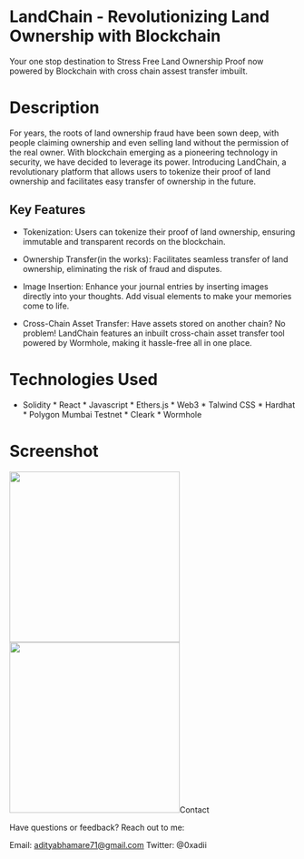 # LandChain - Revolutionizing Land Ownership with Blockchain
Your one stop destination to Stress Free Land Ownership Proof now powered by Blockchain with cross chain assest transfer imbuilt.

# Description
For years, the roots of land ownership fraud have been sown deep, with people claiming ownership and even selling land without the permission of the real owner. With blockchain emerging as a pioneering technology in security, we have decided to leverage its power. Introducing LandChain, a revolutionary platform that allows users to tokenize their proof of land ownership and facilitates easy transfer of ownership in the future.

## Key Features
* Tokenization: Users can tokenize their proof of land ownership, ensuring immutable and transparent records on the blockchain.

* Ownership Transfer(in the works): Facilitates seamless transfer of land ownership, eliminating the risk of fraud and disputes.

* Image Insertion: Enhance your journal entries by inserting images directly into your thoughts. Add visual elements to make your memories come to life.

* Cross-Chain Asset Transfer: Have assets stored on another chain? No problem! LandChain features an inbuilt cross-chain asset transfer tool powered by Wormhole, making it hassle-free all in one place.


# Technologies Used
* Solidity * React * Javascript * Ethers.js * Web3 * Talwind CSS * Hardhat * Polygon Mumbai Testnet * Cleark * Wormhole

# Screenshot
<img src="https://github.com/adityabhamare10/AceHackProject-LandChain/assets/108888187/f4723537-eb51-498c-857f-a1764618a387" width="300">
<img src= "https://github.com/adityabhamare10/AceHackProject-LandChain/assets/108888187/0ccb032a-5372-4f27-a838-31f457428cd4" width="300"
![upload3](https://github.com/adityabhamare10/AceHackProject-LandChain/assets/108888187/0e78f311-9fbc-49e1-a65a-d8453c908c86)
![upload4](https://github.com/adityabhamare10/AceHackProject-LandChain/assets/108888187/9be42be9-f9e1-4e4e-b643-d00ea2f4f551)
![UPLOAD5](https://github.com/adityabhamare10/AceHackProject-LandChain/assets/108888187/57bd26ed-057b-457b-8252-f21009b20cec)




# Contact
Have questions or feedback? Reach out to me:

Email: adityabhamare71@gmail.com
Twitter: @0xadii
